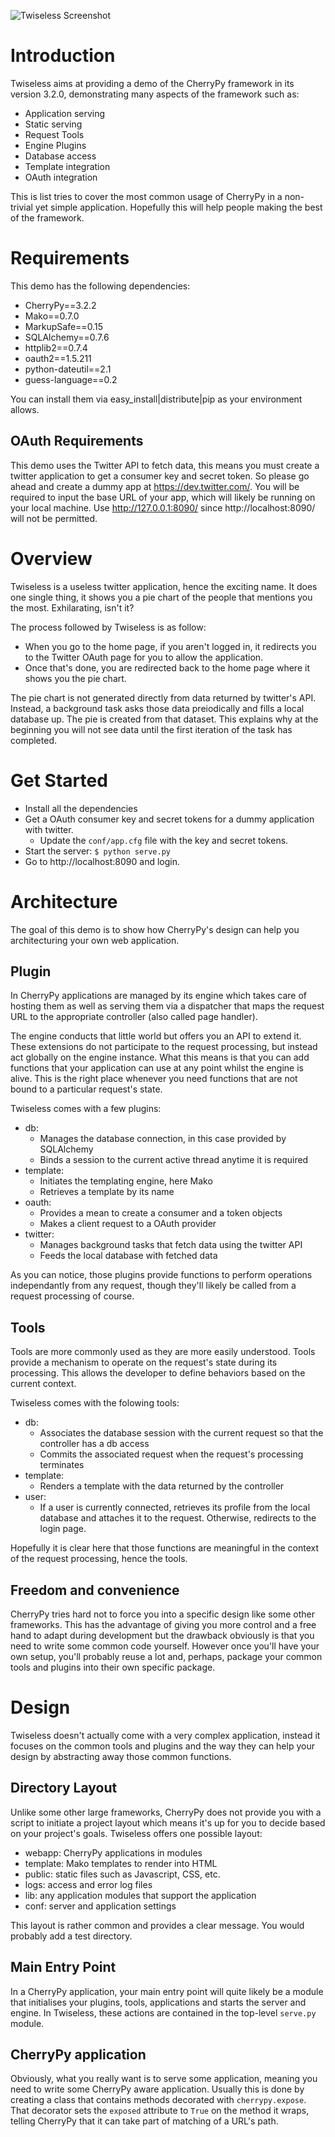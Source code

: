 <!-- -*- markdown -*- -->

![Twiseless Screenshot](http://www.defuze.org/oss/twiseless/twiseless_screenshot2.png)

Introduction
============
Twiseless aims at providing a demo of the CherryPy framework in its version 3.2.0, demonstrating many aspects of the framework such as:

 * Application serving
 * Static serving
 * Request Tools
 * Engine Plugins
 * Database access
 * Template integration
 * OAuth integration
 
This is list tries to cover the most common usage of CherryPy in a non-trivial yet simple application. Hopefully this will help people making the best of the framework.


Requirements
============

This demo has the following dependencies:

 * CherryPy==3.2.2
 * Mako==0.7.0
 * MarkupSafe==0.15
 * SQLAlchemy==0.7.6
 * httplib2==0.7.4
 * oauth2==1.5.211
 * python-dateutil==2.1
 * guess-language==0.2

You can install them via easy_install|distribute|pip as your environment allows.

OAuth Requirements
------------------

This demo uses the Twitter API to fetch data, this means you must create a twitter application to get a consumer key and secret token. So please go ahead and create a dummy app at https://dev.twitter.com/. You will be required to input the base URL of your app, which will likely be running on your local machine. Use http://127.0.0.1:8090/ since http://localhost:8090/ will not be permitted.


Overview
========

Twiseless is a useless twitter application, hence the exciting name. It does one single thing, it shows you a pie chart of the people that mentions you the most. Exhilarating, isn't it?

The process followed by Twiseless is as follow:

 * When you go to the home page, if you aren't logged in, it redirects you to the Twitter OAuth page for you to allow the application.
 * Once that's done, you are redirected back to the home page where it shows you the pie chart.

The pie chart is not generated directly from data returned by twitter's API. Instead, a background task asks those data preiodically and fills a local database up. The pie is created from that dataset. This explains why at the beginning you will not see data until the first iteration of the task has completed.

Get Started
===========

 * Install all the dependencies
 * Get a OAuth consumer key and secret tokens for a dummy application with twitter.
   * Update the `conf/app.cfg` file with the key and secret tokens.
 * Start the server:
 `$ python serve.py`
 * Go to http://localhost:8090 and login.

Architecture
============

The goal of this demo is to show how CherryPy's design can help you architecturing your own web application.

Plugin
------

In CherryPy applications are managed by its engine which takes care of hosting them as well as serving them via a dispatcher that maps the request URL to the appropriate controller (also called page handler).

The engine conducts that little world but offers you an API to extend it. These extensions do not participate to the request processing, but instead act globally on the engine instance. What this means is that you can add functions that your application can use at any point whilst the engine is alive. This is the right place whenever you need functions that are not bound to a particular request's state.

Twiseless comes with a few plugins:

 * db: 
   * Manages the database connection, in this case provided by SQLAlchemy
   * Binds a session to the current active thread anytime it is required
 * template:
   * Initiates the templating engine, here Mako
   * Retrieves a template by its name
 * oauth:
   * Provides a mean to create a consumer and a token objects
   * Makes a client request to a OAuth provider
 * twitter:
   * Manages background tasks that fetch data using the twitter API
   * Feeds the local database with fetched data
   
As you can notice, those plugins provide functions to perform operations independantly from any request, though they'll likely be called from a request processing of course.
   
Tools
-----

Tools are more commonly used as they are more easily understood. Tools provide a mechanism to operate on the request's state during its processing. This allows the developer to define behaviors based on the current context.

Twiseless comes with the folowing tools:

 * db:
   * Associates the database session with the current request so that the controller has a db access
   * Commits the associated request when the request's processing terminates
 * template:
   * Renders a template with the data returned by the controller
 * user:
   * If a user is currently connected, retrieves its profile from the local database and attaches it to the request. Otherwise, redirects to the login page.
   
Hopefully it is clear here that those functions are meaningful in the context of the request processing, hence the tools.

Freedom and convenience
-----------------------

CherryPy tries hard not to force you into a specific design like some other frameworks. This has the advantage of giving you more control and a free hand to adapt during development but the drawback obviously is that you need to write some common code yourself. However once you'll have your own setup, you'll probably reuse a lot and, perhaps, package your common tools and plugins into their own specific package.

Design
======

Twiseless doesn't actually come with a very complex application, instead it focuses on the common tools and plugins and the way they can help your design by abstracting away those common functions.

Directory Layout
----------------

Unlike some other large frameworks, CherryPy does not provide you with a script to initiate a project layout which means it's up for you to decide based on your project's goals. Twiseless offers one possible layout:

 * webapp: CherryPy applications in modules
 * template: Mako templates to render into HTML
 * public: static files such as Javascript, CSS, etc.
 * logs: access and error log files
 * lib: any application modules that support the application
 * conf: server and application settings
 
This layout is rather common and provides a clear message. You would probably add a test directory.

Main Entry Point
----------------

In a CherryPy application, your main entry point will quite likely be a module that initialises your plugins, tools, applications and starts the server and engine. In Twiseless, these actions are contained in the top-level `serve.py` module. 

CherryPy application
--------------------

Obviously, what you really want is to serve some application, meaning you need to write some CherryPy aware application. Usually this is done by creating a class that contains methods decorated with `cherrypy.expose`. That decorator sets the `exposed` attribute to `True` on the method it wraps, telling CherryPy that it can take part of matching of a URL's path.





